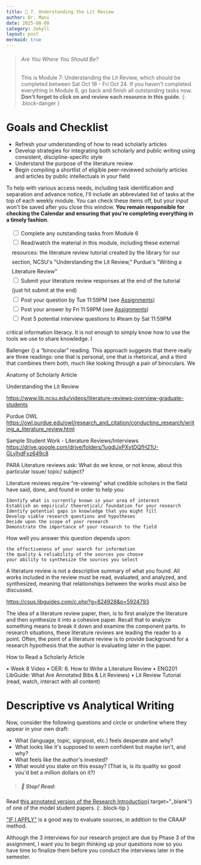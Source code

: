 ```yaml
---
title: 📖 7. Understanding the Lit Review
author: Dr. Mani
date: 2025-08-08
category: Jekyll
layout: post
mermaid: true
---
```


> ###### Are You Where You Should Be?
> This is Module 7: Understanding the Lit Review, which should be completed between Sat Oct 18 - Fri Oct 24. If you haven't completed everything in Module 6, go back and finish all outstanding tasks now. **Don't forget to click on and review each resource in this guide.**
{: .block-danger }

# Goals and Checklist

- Refresh your umderstanding of how to read scholarly articles
- Develop strategies for integrating both scholarly and public writing using consistent, discipline-specific style
- Understand the purpose of the literature review
- Begin compiling a shortlist of eligible peer-reviewed scholarly articles and articles by public intellectuals in your field

To help with various access needs, including task identification and separation and advance notice, I'll include an abbreviated list of tasks at the top of each weekly module. You can check these items off, but your input won't be saved after you close this window. **You remain responsible for checking the Calendar and ensuring that you're completing everything in a timely fashion.**

<div style="margin:15px; line-height:1.8em;">
<div>
    <input type="checkbox" name="uchk">
    <label for="chk">Complete any outstanding tasks from Module 6</label>
</div>
<div>
  <input type="checkbox" name="uchk">
  <label for="uchk">Read/watch the material in this module, including these external resources: the literature review tutorial created by the library for our section, NCSU's "Understanding the Lit Review," Purdue's "Writing a Literature Review"</label>
</div>
<div>
  <input type="checkbox" name="uchk">
  <label for="uchk">Submit your literature review responses at the end of the tutorial (just hit submit at the end)</label>
</div>
<div>
  <input type="checkbox" name="uchk">
  <label for="uchk">Post your question by Tue 11:59PM (see <a href="https://visforvali.github.io/eng201-oer/pages/assignments/">Assignments</a>)</label>
</div>
<div>
  <input type="checkbox" name="uchk">
  <label for="uchk">Post your answer by Fri 11:59PM (see <a href="https://visforvali.github.io/eng201-oer/pages/assignments/">Assignments</a>)</label>
</div>
<div>
  <input type="checkbox" name="uchk">
  <label for="uchk">Post 5 potential interview questions to #team by Sat 11:59PM</label>
</div>
</div>


 critical information literacy. It is not enough to simply know how to use the tools we use to share knowledge. I


Ballenger () a “binocular” reading.
This approach suggests that there really are three readings: one that is personal, one
that is rhetorical, and a third that combines them both, much like looking through a
pair of binoculars. We



Anatomy of Scholarly Article

Understanding the Lit Review

https://www.lib.ncsu.edu/videos/literature-reviews-overview-graduate-students



Purdue OWL
https://owl.purdue.edu/owl/research_and_citation/conducting_research/writing_a_literature_review.html


Sample Student Work - Literature Reviews/Interviews
https://drive.google.com/drive/folders/1ugdiJxPXvtDQfH21U-GLylhdFxz649c8


PARA
Literature reviews ask: What do we know, or not know, about this particular issue/ topic/ subject? 

Literature reviews require “re-viewing” what credible scholars in the field have said, done, and found in order to help you:

    Identify what is currently known in your area of interest
    Establish an empirical/ theoretical/ foundation for your research
    Identify potential gaps in knowledge that you might fill
    Develop viable research questions and hypotheses
    Decide upon the scope of your research
    Demonstrate the importance of your research to the field


How well you answer this question depends upon:

    the effectiveness of your search for information
    the quality & reliability of the sources you choose
    your ability to synthesize the sources you select

A literature review is not a descriptive summary of what you found. All works included in the review must be read, evaluated, and analyzed, and synthesized, meaning that relationships between the works must also be discussed.  


https://csus.libguides.com/c.php?g=824928&p=5924793


The idea of a literature review paper, then, is to first analyze the literature and then synthesize it into a cohesive paper.  Recall that to analyze something means to break it down and examine the component parts.  In research situations, these literature reviews are leading the reader to a point.  Often, the point of a literature review is to provide background for a research hypothesis that the author is evaluating later in the paper.



How to Read a Scholarly Article

•	Week 8 Video
•	OER: 6. How to Write a Literature Review
•	ENG201 LibGuide: What Are Annotated Bibs & Lit Reviews)
•	Lit Review Tutorial (read, watch, interact with all content)

# Descriptive vs Analytical Writing

Now, consider the following questions and circle or underline where they appear in your own draft:

- What (language, topic, signpost, etc.) feels desperate and why?
- What looks like it's supposed to seem confident but maybe isn't, and why?
- What feels like the author's invested?
- What would you stake on this essay? (That is, is its quality so good you'd bet a million dollars on it?)


> ##### 🛑 Stop! Read:
Read [this annotated version of the Research Introduction](){:target="_blank"} of one of the model student papers. 
{: .block-tip }


["IF I APPLY"](https://libguides.marshall.edu/IFIAPPLY) is a good way to evaluate sources, in addition to the CRAAP method.

Although the 3 interviews for our research project are due by Phase 3 of the assignment, I want you to begin thinking up your questions now so you have time to finalize them before you conduct the interviews later in the semester.